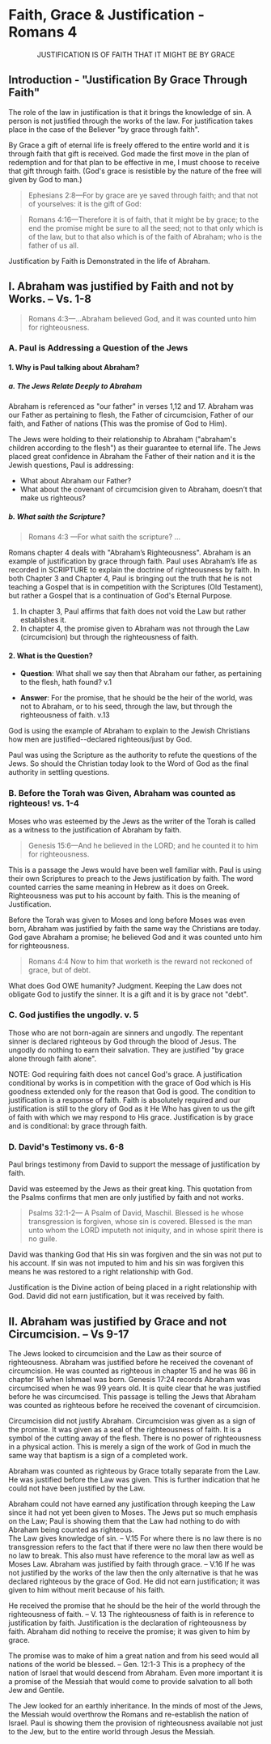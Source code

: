 # Faith, Grace & Justification - Romans 4

<center>JUSTIFICATION IS OF FAITH THAT IT MIGHT BE BY GRACE</center>

## Introduction - "Justification By Grace Through Faith"

The role of the law in justification is that it brings the knowledge of sin.  A person is not justified through the works of the law. For justification takes place in the case of the Believer "by grace through faith".

By Grace a gift of eternal life is freely offered to the entire world and it is through faith that gift is received. God made the first move in the plan of redemption and for that plan to be effective in me, I must choose to receive that gift through faith. (God's grace is resistible by the nature of the free will given by God to man.)

>  Ephesians 2:8&mdash;For by grace are ye saved through faith; and that not of yourselves: it is the gift of God:

>  Romans 4:16&mdash;Therefore it is of faith, that it might be by grace; to the end the promise might be sure to all the seed; not to that only which is of the law, but to that also which is of the faith of Abraham; who is the father of us all.

Justification by Faith is Demonstrated in the life of Abraham.

<!-- -->
<!-- -->
<!-- -->
## I. Abraham was justified by Faith and not by Works. – Vs. 1-8

> Romans 4:3&mdash;&hellip;Abraham believed God, and it was counted unto him for righteousness.

### A. Paul is Addressing a Question of the Jews

#### 1. Why is Paul talking about Abraham?

##### a. The Jews Relate Deeply to Abraham

Abraham is referenced as "our father" in verses 1,12 and 17. Abraham was our Father as pertaining to flesh, the Father of circumcision, Father of our faith, and Father of nations (This was the promise of God to Him).

The Jews were holding to their relationship to Abraham ("abraham's children according to the flesh") as their guarantee to eternal life. The Jews placed great confidence in Abraham the Father of their nation and it is the Jewish questions, Paul is addressing:

- What about Abraham our Father?  
- What about the covenant of circumcision given to Abraham, doesn’t that make us righteous? 

##### b. What saith the Scripture?

> Romans 4:3 &mdash;For what saith the scripture? &hellip;

Romans chapter 4 deals with "Abraham’s Righteousness". Abraham is an example of justification by grace through faith.  Paul uses Abraham’s life as recorded in SCRIPTURE to explain the doctrine of righteousness by faith. In both Chapter 3 and Chapter 4, Paul is bringing out the truth that he is not teaching a Gospel that is in competition with the Scriptures (Old Testament), but rather a Gospel that is a continuation of God's Eternal Purpose.

1. In chapter 3, Paul affirms that faith does not void the Law but rather establishes it.
2. In chapter 4, the promise given to Abraham was  not through the Law (circumcision) but through the righteousness of faith.

#### 2. What is the Question?

- **Question**: 
What shall we say then that Abraham our father, as pertaining to the flesh, hath found? v.1

- **Answer**:
For the promise, that he should be the heir of the world, was not to Abraham, or to his seed, through the law, but through the righteousness of faith. v.13

God is using the example of Abraham to explain to the Jewish Christians how men are justified--declared righteous/just by God.

Paul was using the Scripture as the authority to refute the questions of the Jews. So should the Christian today look to the Word of God as the final authority in settling questions.

### B. Before the Torah was Given, Abraham was counted as righteous! vs. 1-4

Moses who was esteemed by the Jews as the writer of the Torah is called as a witness to the justification of Abraham by faith.

> Genesis 15:6—And he believed in the LORD; and he counted it to him for righteousness.

This is a passage the Jews would have been well familiar with. Paul is using their own Scriptures to preach to the Jews justification by faith. The word counted carries the same meaning in Hebrew as it does on Greek. Righteousness was put to his account by faith. This is the meaning of Justification. 

Before the Torah was given to Moses and long before Moses was even born, Abraham was justified by faith the same way the Christians are today. God gave Abraham a promise; he believed God and it was counted unto him for righteousness.

> Romans 4:4 Now to him that worketh is the reward not reckoned of grace, but of debt.

What does God OWE humanity? Judgment. Keeping the Law does not obligate God to justify the sinner. It is a gift and it is by grace not "debt".

### C. God justifies the ungodly. v. 5

Those who are not born-again are sinners and ungodly. The repentant sinner is declared righteous by God through the blood of Jesus. The ungodly do nothing to earn their salvation. They are justified "by grace alone through faith alone".   

NOTE: God requiring faith does not cancel God's grace. A justification conditional by works is in competition with the grace of God which is His goodness extended only for the reason that God is good. The condition to justification is a response of faith. Faith is absolutely required and our justification is still to the glory of God as it He Who has given to us the gift of faith with which we may respond to His grace. Justification is  by grace and is conditional: by grace through faith.

### D. David's Testimony vs. 6-8

Paul brings testimony from David to support the message of 	justification by faith.
	 
David was esteemed by the Jews as their great king. This quotation from the Psalms confirms that men are only justified by faith and not works.

> Psalms 32:1-2— A Psalm of David, Maschil. Blessed is he whose transgression is forgiven, whose sin is covered. Blessed is the man unto whom the LORD imputeth not iniquity, and in whose spirit there is no guile.
 
David was thanking God that His sin was forgiven and the sin was not put to his account. If sin was not imputed to him and his sin was forgiven this means he was restored to a right relationship with God. 

Justification is the Divine action of being placed in a right  relationship with God. David did not earn justification, but it was received by faith.

<!-- -->
<!-- -->
<!-- -->
## II. Abraham was justified by Grace and not Circumcision. – Vs 9-17

The Jews looked to circumcision and the Law as their source of righteousness. Abraham was justified before he received the covenant of circumcision. He was counted as righteous in chapter 15 and he was 86 in chapter 16 when Ishmael was born.  Genesis 17:24 records Abraham was circumcised when he was 99 years old. It is quite clear that he was justified before he was circumcised. This passage is telling the Jews that Abraham was counted as righteous before he received the covenant of circumcision. 

Circumcision did not justify Abraham. Circumcision was given as a sign of the promise. It was given as a seal of the righteousness of faith. It is a symbol of the cutting away of the flesh. There is no power of righteousness in a physical action. This is merely a sign of the work of God in much the same way that baptism is a sign of a completed work. 

Abraham was counted as righteous by Grace totally separate from the Law. He was justified before the Law was given. This is further indication that he could not have been justified by the Law.

Abraham could not have earned any justification through keeping the Law since it had not yet been given to Moses. The Jews put so much emphasis on the Law; Paul is showing them that the Law had nothing to do with Abraham being counted as righteous.	
The Law gives knowledge of sin. – V.15 For where there is no law there is no transgression refers to the fact that if there were no law then there would be no law to break. This also must have reference to the moral law as well as Moses Law. 
Abraham was justified by faith through grace. – V.16 If he was not justified by the works of the law then the only alternative is that he was declared righteous by the grace of God. He did not earn justification; it was given to him without merit because of his faith.

He received the promise that he should be the heir of the world through the righteousness of faith. – V. 13 The righteousness of faith is in reference to justification by faith. Justification is the declaration of righteousness by faith. Abraham did nothing to receive the promise; it was given to him by grace. 

The promise was to make of him a great nation and from his seed would all nations of the world be blessed. – Gen. 12:1-3 This is a prophecy of the nation of Israel that would descend from Abraham. Even more important it is a promise of the Messiah that would come to provide salvation to all both Jew and Gentile.

The Jew looked for an earthly inheritance. In the minds of most of the Jews, the Messiah would overthrow the Romans and re-establish the nation of Israel. Paul is showing them the provision of righteousness available not just to the Jew, but to the entire world through Jesus the Messiah.

<!-- 

Review and glean:

A.	IT IS OF FAITH THAT IT MIGHT BE BY GRACE - 4:1-25

	Romans chapter four deals with Abraham’s Righteousness. Abraham is an example of justification by faith.  Paul uses Abraham’s life to explain the doctrine of righteousness by faith. Abraham’s Faith is recorded.                                                                                                                                                           
●	Abraham is mentioned as our Father (1:1; 1:12; 1:17)
1.	Father as pertaining to flesh.
2.	Father of circumcision.
3.	Father of our faith.
4.	Father of nations. (This was the promise of God to Him)
●	Abraham is used to support Paul’s doctrine.
1.	Mosaic Law was not the first step in act of Redemption.
2.	History of chosen people did not begin at Sinai.
3.	Covenant with Abraham extended beyond Mosaic covenant of works.
4.	Covenant of Grace precedes covenant of works.
5.	Whole chapter is occupied with God’s dealing with Abraham.
●	Paul’s arguments are presented.  (Verses 1-25)
1.	Righteousness is by faith.
2.	Righteousness is not obtained by works.
3.	It is not acquired by circumcision.
4.	You cannot gain it through adherence of the law.  4:13-17
5.	Abraham’s faith shows us an example that we must follow.
6.	Paul reasoned that righteousness by faith is the only way to please God.  

1.	Justification by Faith is illustrated in the life of Abraham. – Vs. 1-8

Question: What shall we say then that Abraham our father, as pertaining to the flesh, hath found? v.1
Answer: For the promise, that he should be the heir of the world, was not to Abraham, or to his seed, through the law, but through the righteousness of faith. v.13

a.	Paul uses Abraham the Father of the nation of Israel to show the Jews the concept of justification by faith.
1)	The Jews placed great confidence in Abraham the Father of their nation. 
	God is using the example of Abraham to prove to them how men are justified.
1)	Paul was addressing the questions of the Jew.
 	What about Abraham our Father?  What about the covenant of circumcision given to Abraham, doesn’t that make us righteous? The Jews were holding to the covenant of Abraham which they believed guaranteed them eternal life.  
2)	What saith the Scripture? – V. 3
	Paul was using the Scripture as the authority to refute the Questions of the Jews. So should the Christian today look to the Word of God as the final authority in settling questions. As much as possible it is good to answer the questions of people with the Bible. 
Abraham was justified by faith and not by works.
1)	Abraham believed God and it was counted unto him for 	righteousness. – V. 3
3)	Moses who was esteemed by the Jews as the writer of the Torah is 	called as a witness to the justification of Abraham by faith.
Genesis 15:6—And he believed in the LORD; and he counted it to him for righteousness
	This is a passage the Jews would have been well familiar with. Paul is using their own Scriptures to preach to the Jews justification by faith. The word counted carries the same meaning in Hebrew as it does on Greek. Righteousness was put to his account by faith. This is the meaning of Justification. Abraham was justified by faith the same way the Christians are today. God gave Abraham a promise; he believed God and it was counted unto him for righteousness.
4)	God justifies the ungodly. – V. 5
	 Those who are not born-again are sinners and ungodly. The repentant sinner is declared righteous by God through the blood of Jesus. The ungodly do nothing to earn their salvation. They are justified totally by faith.   

David is called as a witness for justification by faith.
Paul brings testimony from David to support the message of 	justification by faith.
	 David was esteemed by the Jews as their great king. This quotation from the Psalms confirms that men are only justified by faith and not works.
Psalms 32:1-2— A Psalm of David, Maschil. Blessed is he whose transgression is forgiven, whose sin is covered. Blessed is the man unto whom the LORD imputeth not iniquity, and in whose spirit there is no guile.
David was thanking God that His sin was forgiven and the sin was 	not put to his account. If sin was not imputed to him and his sin was forgiven this means he was restored to a right relationship with God. Justification is the Divine action of being placed in a right relationship with God through Jesus. David did not earn justification it was received by faith.

Abraham was justified by Grace. – Vs 9-17

The Jews looked to circumcision and the Law as their source of righteousness Abraham was justified before he received the covenant of circumcision. He was counted as righteous in chapter 15 and he was 86 in chapter 16 when Ishmael was born.  Chapter 17 records Abraham was circumcised when he was 99 years old.- Gen. 17: 24.  It is quite clear that he was justified before he was circumcised. This passage is telling the Jews that Abraham was counted as righteous before he received the covenant of circumcision. 
Circumcision did not justify Abraham. Circumcision was given as a sign of the promise. It was given as a seal of the righteousness of faith. It is a symbol of the cutting away of the flesh. There is no power of righteousness in a physical action. This is merely a sign of the work of God in much the same way that baptism is a sign of a completed work. 
Abraham was counted as righteous by Grace totally separate from the Law. He was justified before the Law was given. This is further indication that he could not have been justified by the Law.
Abraham could not have earned any justification through keeping the Law since it had not yet been given to Moses. The Jews put so much emphasis on the Law; Paul is showing them that the Law had nothing to do with Abraham being counted as righteous.	
The Law gives knowledge of sin. – V.15 For where there is no law there is no transgression refers to the fact that if there were no law then there would be no law to break. This also must have reference to the moral law as well as Moses Law. 
Abraham was justified by faith through grace. – V.16 If he was not justified by the works of the law then the only alternative is that he was declared righteous by the grace of God. He did not earn justification; it was given to him without merit because of his faith.
He received the promise that he should be the heir of the world through 	the righteousness of faith. – V. 13 The righteousness of faith is in reference to justification by faith. Justification is the declaration of righteousness by faith. Abraham did nothing to receive the promise; it was given to him by grace. 
The promise was to make of him a great nation and from his seed 	would all nations of the world be blessed. – Gen. 12:1-3 This is a prophecy of the nation of Israel that would descend from Abraham. Even more important it is a promise of the Messiah that would come to provide salvation to all both Jew and Gentile.
 The Jew looked for an earthly inheritance. In the minds of most of the Jews, the Messiah would overthrow the Romans and re-establish the nation of Israel. Paul is showing them the provision of righteousness available not just to the Jew, but to the entire world through Jesus the Messiah.

God will fulfill His Promise–Vs.18-25

Abraham was given the promise of God. God promised Abraham he would have a son. Also, the Messiah would be a son of Abraham. Jesus fulfilled prophecy and was born according to his natural lineage as a descendant of Abraham.  
Man has received the promise of justification by faith through Jesus Christ.
Abraham believed the promise of God. Against hope believed in hope.
	Abraham believed in the promise of God regardless of the circumstances. Sarah was about 90 and Abraham was more than 100 years old. There was no natural way possible for them to have a child. Abraham staggered not at the promise of God. - V.20
Justification is a Divine activity. Man cannot justify himself any more than Abraham could produce a son. Justification is a work of God bestowed by grace in response to faith.


--->